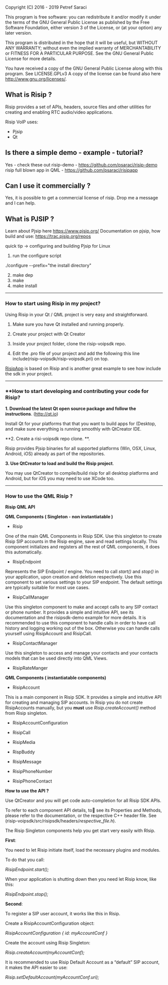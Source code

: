 Copyright (C) 2016 - 2019  Petref Saraci

 This program is free software: you can redistribute it and/or modify
 it under the terms of the GNU General Public License as published by
 the Free Software Foundation, either version 3 of the License, or
 (at your option) any later version.

 This program is distributed in the hope that it will be useful,
 but WITHOUT ANY WARRANTY; without even the implied warranty of
 MERCHANTABILITY or FITNESS FOR A PARTICULAR PURPOSE.  See the
 GNU General Public License for more details.

 You have received a copy of the GNU General Public License
 along with this program. See LICENSE.GPLv3
 A copy of the license can be found also here <http://www.gnu.org/licenses/>.


## What is Risip ? ##

Risip provides a set of APIs, headers, source files and other utilities for creating and enabling RTC audio/video applications. 

Risip VoIP uses:
- Pjsip
- Qt


## Is there a simple demo - example - tutorial? ##

Yes - check these out
risip-demo - https://github.com/psaraci/risip-demo
risip full blown app in QML - https://github.com/psaraci/risipapp


## Can I use it commercially ? ##

Yes, it is possible to get a commercial license of risip. Drop me a message and I can help.

## What is PJSIP ? ##

Learn about Pjsip here https://www.pjsip.org/
Documentation on pjsip, how build and use: https://trac.pjsip.org/repos

quick tip -> configuring and building Pjsip for Linux

1. run the configure script

./configure --prefix="the install directory" 

2. make dep 
3. make
4. make install

-------------------------------------------------


### **How to start using Risip in my project?** ###

Using Risip in your Qt / QML project is very easy and straightforward.

1. Make sure you have Qt installed and running properly.

2. Create your project with Qt Creator

3. Inside your project folder, clone the risip-voipsdk repo.

4. Edit the .pro file of your project and add the following this line include(risip-voipsdk/risip-voipsdk.pri) on top.

[RisipApp](https://github.com/psaraci/risipapp) is based on Risip and is another great example to see how include the sdk in your project.


-------------------------------------------------

### **How to start developing and contributing your code for Risip?

**1. Download the latest Qt open source package and follow the instructions**. (http://qt.io)

Install Qt for your platforms that that you want to build apps for (Desktop,  and make sure everything is running smoothly with QtCreator IDE.


**2. Create a risi-voipsdk repo clone. **.

Risip provides Pjsip binaries for all supported platforms (Win, OSX, Linux, Android, iOS) already as part of the repositories. 

**3. Use QtCreator to load and build the Risip project**. 

You may use QtCreator to compile/build risip for all desktop platforms and Android, but for iOS you may need to use XCode too.


---------------------------------------------------


### **How to use the QML Risip ?** 

**Risip QML API**

**QML Components ( Singleton - non instantiatable )**

- Risip

One of the main QML Components in Risip SDK. Use this singleton to create Risip SIP accounts in the Risip engine, save and read settings locally. This component initializes and registers all the rest of QML components, it does this automatically.

- RisipEndpoint

Represents the SIP Endpoint / engine. You need to call *start()* and *stop()* in your application, upon creation and deletion respectively. Use this component to set various settings to your SIP endpoint. The default settings are typically suitable for most use cases.

- RisipCallManager

Use this singleton component to make and accept calls to any SIP contact or phone number. It provides a simple and intuitive API, see its documentation and the risipsdk-demo example for more details. It is recommended to use this component to handle calls in order to have call history and logging working out of the box. Otherwise you can handle calls yourself using RisipAccount and RisipCall.

- RisipContactManager

Use this singleton to access and manage your contacts and your contacts models that can be used directly into QML Views.

- RisipRateManger


**QML Components ( instantiatable components)**

- RisipAccount

This is a main component in Risip SDK. It provides a simple and intuitive API for creating and managing SIP accounts.
In Risip you do not create RisipAccounts manually, but you **must** use *Risip.createAccount()* method from Risip singleton.

- RisipAccountConfiguration

- RisipCall

- RisipMedia

- RispBuddy

- RisipMessage

- RisipPhoneNumber

- RisipPhoneContact


**How to use the API ?**

Use QtCreator and you will get code auto-completion for all Risip SDK APIs.

To refer to each component API details, to see its Properties and Methods, please refer to the documentation, or the respective C++ header file. See (risip-voipsdk/src/risipsdk/headers/*respective_file.h*).

The Risip Singleton components help you get start very easily with RIsip.


**First**:

You need to let Risip initiate itself, load the necessary plugins and modules.

To do that you call:

*RisipEndpoint.start();*

When your application is shutting down then you need let Risip know, like this:

*RisipEndpoint.stop();*


**Second**:

To register a SIP user account, it works like this in Risip.

Create a RisipAccountConfiguration object:

*RisipAccountConfiguration {
	id: myAccountConf
}*

Create the account using Risip Singleton:

*Risip.createAccount(myAccountConf);*

It is recommended to use Risip Default Account as a “default” SIP account, it makes the API easier to use:

*Risip.setDefaultAccount(myAccountConf.uri);*
